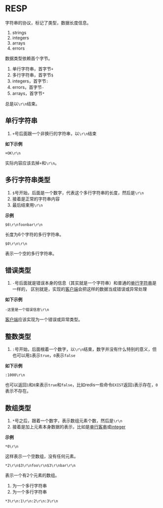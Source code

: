 # RESP

字符串的协议，标记了类型，数据长度信息。

1. strings
2. integers
3. arrays
4. errors

数据类型依赖首个字节。

1. 单行字符串，首字节`+`
2. 多行字符串，首字节`$`
3. integers，首字节`:`
4. errors，首字节`-`
5. arrays，首字节`*`

总是以`\r\n`结束。

## 单行字符串

1. `+`号后面跟一个非换行的字符串，以`\r\n`结束

**如下示例**

```
+OK\r\n
```

实际内容应该去掉`+`和`\r\n`。

## 多行字符串类型

1. `$`号开始，后面是一个数字，代表这个多行字符串的长度，然后是`\r\n`
2. 接着是正常的字符串内容
3. 最后结束用`\r\n`

**示例**

```
$6\r\nfoonbar\r\n
```

长度为6个字符的多行字符串。

```
$0\r\n\r\n
```

表示一个空的多行字符串。

## 错误类型

1. `-`号后面就是错误本身的信息（其实就是一个字符串）和普通的[单行字符串](#单行字符串)是一样的，
区别就是，实现的<ins>客户端</ins>会把这样的数据当成错误或异常处理

**如下示例**

```
-这里是一个错误信息\r\n
```

<ins>客户端</ins>应该实现为一个错误或异常类型。

## 整数类型

1. `:`号开始，后面根着一个数字，以`\r\n`结束，数字并没有什么特别的意义，但也可以用`1`表示`true`，`0`表示`false`

**如下示例**

```
:1000\r\n
```

也可以返回`1`和`0`来表示`true`和`false`，比如redis一些命令`EXIST`返回`1`表示存在，`0`表示不存在。

## 数组类型

1. `*`号之后，跟着一个数字，表示数组元素个数，然后是`\r\n`
2. 接着是加上元素本身数据的表示，比如是[单行客串](#单行字符串)或[integer](#整数类型)

**示例**

```
*0\r\n
```

这样表示一个空数组，没有任何元素。

```
*2\r\n$3\r\nfoo\r\n$3\r\nbar\r\n
```

表示一个有2个元素的数组。

1. 为一个多行字符串
2. 为一个多行字符串

`
*3\r\n:1\r\n:2\r\n:3\r\n
`